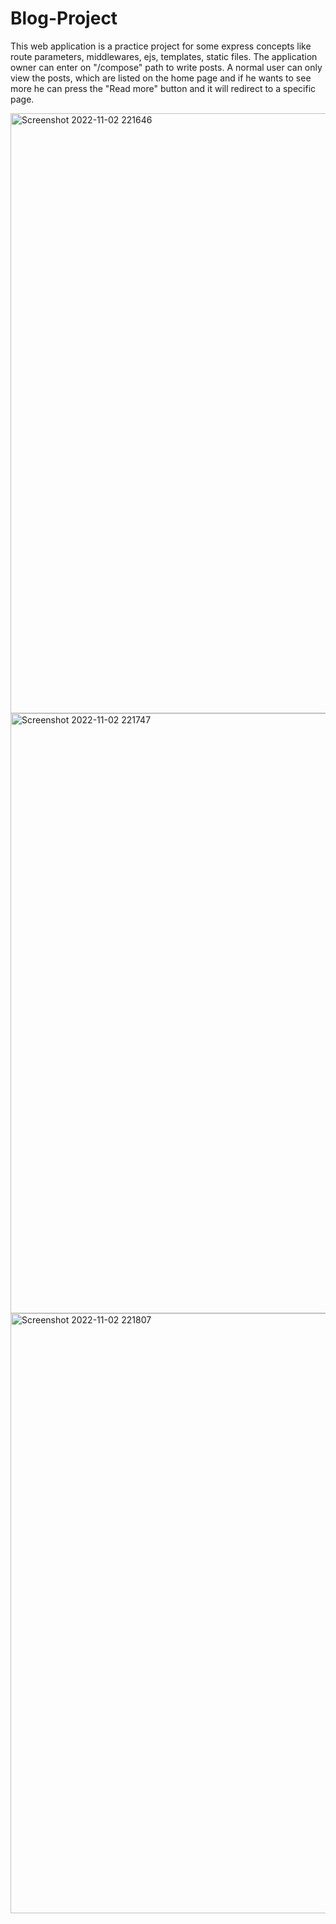 # Blog-Project

This web application is a practice project for some express concepts like route parameters, middlewares, ejs, templates, static files. The application owner can enter on "/compose" path to write posts. A normal user can only view the posts, which are listed on the home page and if he wants to see more he can press the "Read more" button and it will redirect to a specific page.

<img width="960" alt="Screenshot 2022-11-02 221646" src="https://user-images.githubusercontent.com/109650294/199595337-6c6293d2-7a79-44c5-8703-25b42984fc6d.png">
<img width="960" alt="Screenshot 2022-11-02 221747" src="https://user-images.githubusercontent.com/109650294/199595422-dd337cb1-fe52-41d5-af11-94c4777bba27.png">
<img width="960" alt="Screenshot 2022-11-02 221807" src="https://user-images.githubusercontent.com/109650294/199595433-3e2fa144-b359-4c98-a343-d2c9525d451f.png">
